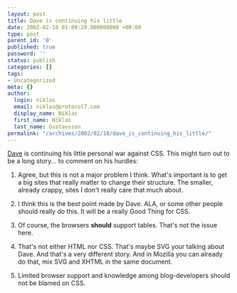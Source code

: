 ```yaml
---
layout: post
title: Dave is continuing his little
date: 2002-02-18 01:09:29.000000000 +00:00
type: post
parent_id: '0'
published: true
password: ''
status: publish
categories: []
tags:
- Uncategorized
meta: {}
author:
  login: niklas
  email: niklas@protocol7.com
  display_name: Niklas
  first_name: Niklas
  last_name: Gustavsson
permalink: "/archives/2002/02/18/dave_is_continuing_his_little/"
---
```

[Dave](http://scriptingnews.userland.com/backissues/2002/02/17#hurdlesCssMustOvercome) is continuing his little personal war against CSS. This might turn out to be a long story... to comment on his hurdles:

1. Agree, but this is not a major problem I think. What's important is to get a big sites that really matter to change their structure. The smaller, already crappy, sites I don't really care that much about.

2. I think this is the best point made by Dave. ALA, or some other people should really do this. It will be a really Good Thing for CSS.

3. Of course, the browsers **should** support tables. That's not the issue here.

4. That's not either HTML nor CSS. That's maybe SVG your talking about Dave. And that's a very different story. And in Mozilla you can already do that, mix SVG and XHTML in the same document.

5. Limited browser support and knowledge among blog-developers should not be blamed on CSS.

